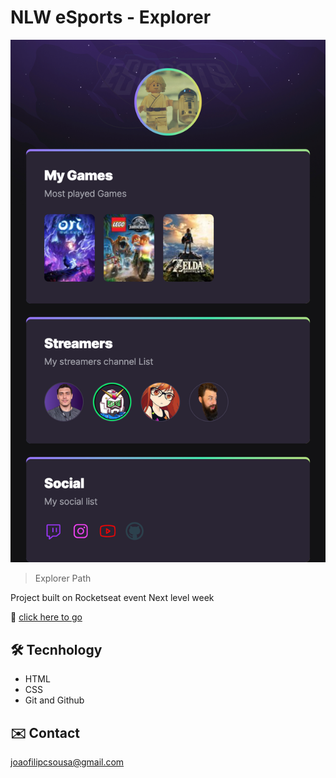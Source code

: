 # NLW eSports - Explorer

![preview](./github/joaoleivh.github.io_NLW-Esports-Explorer_%20(1).png)

> Explorer Path

Project built on Rocketseat event Next level week

🔗 [click here to go](https://joaoleivh.github.io/NLW-Esports-Explorer/)


## 🛠 Tecnhology 

- HTML
- CSS
- Git and Github

## ✉️ Contact
joaofilipcsousa@gmail.com